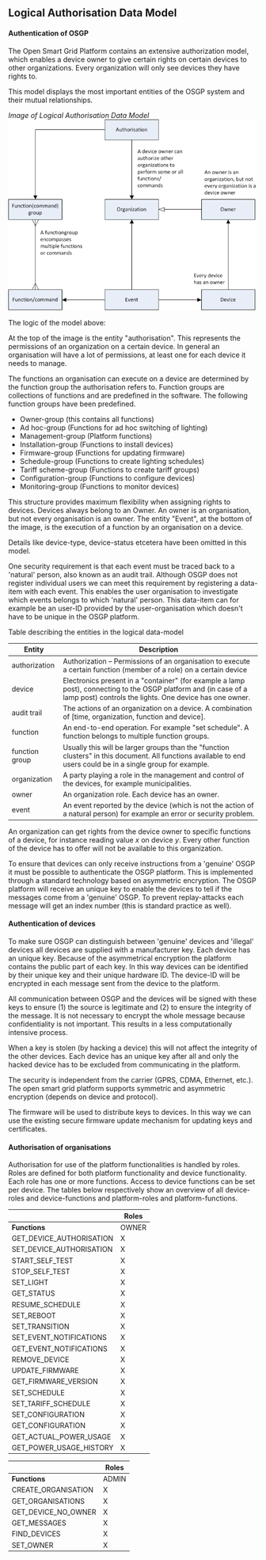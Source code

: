 ## Logical Authorisation Data Model

#### Authentication of OSGP


The Open Smart Grid Platform contains an extensive authorization model, which enables a device owner to give certain rights on certain devices to other organizations. Every organization will only see devices they have rights to.

This model displays the most important entities of the OSGP system and their mutual relationships.

_Image of Logical Authorisation Data Model_
 ![alt text](./authorization-model.png "Authorization Model")

The logic of the model above:

At the top of the image is the entity "authorisation". This represents the permissions of an organization on a certain device. In general an organisation will have a lot of permissions, at least one for each device it needs to manage.

The functions an organisation can execute on a device are determined by the function group the authorisation refers to. Function groups are collections of functions and are predefined in the software. The following function groups have been predefined.

- Owner-group (this contains all functions)
- Ad hoc-group (Functions for ad hoc switching of lighting)
- Management-group (Platform functions)
- Installation-group (Functions to install devices)
- Firmware-group (Functions for updating firmware)
- Schedule-group (Functions to create lighting schedules)
- Tariff scheme-group (Functions to create tariff groups)
- Configuration-group (Functions to configure devices)
- Monitoring-group (Functions to monitor devices)

This structure provides maximum flexibility when assigning rights to devices. Devices always belong to an Owner. An owner is an organisation, but not every organisation is an owner. The entity "Event", at the bottom of the image, is the execution of a function by an organisation on a device.

Details like device-type, device-status etcetera have been omitted in this model.

One security requirement is that each event must be traced back to a 'natural'  person, also known as an audit trail. Although OSGP does not register individual users we can meet this requirement by registering a data-item with each event. This enables the user organisation to investigate which events belongs to which 'natural' person. This data-item can for example be an user-ID provided by the user-organisation which doesn't have to be unique in the OSGP platform.

Table describing the entities in the logical data-model

| **Entity** | **Description** |
| --- | --- |
| authorization | Authorization – Permissions of an organisation to execute a certain function  (member of a role) on a certain device |
| device | Electronics present in a "container" (for example a lamp post), connecting to the OSGP platform and (in case of a lamp post) controls the lights. One device has one owner. |
| audit trail | The actions of an organization on a device. A combination of [time, organization, function and device]. |
| function | An end-to-end operation. For example "set schedule". A function belongs to multiple function groups. |
| function group | Usually this will be larger groups than the "function clusters" in this document. All functions available to end users could be in a single group for example. |
| organization | A party playing a role in the management and control of the devices, for example municipalities. |
| owner | An organization role. Each device has an owner. |
| event | An event reported by the device (which is not the action of a natural person) for example an error or security problem. |

An organization can get rights from the device owner to specific functions of a device, for instance reading value _x_ on device _y_. Every other function of the device has to offer will not be available to this organization.

To ensure that devices can only receive instructions from a 'genuine' OSGP it must be possible to authenticate the OSGP platform. This is implemented through a standard technology based on asymmetric encryption. The OSGP platform will receive an unique key to enable the devices to tell if the messages come from a 'genuine' OSGP. To prevent replay-attacks each message will get an index number (this is standard practice as well).

#### Authentication of devices

To make sure OSGP can distinguish between 'genuine' devices and 'illegal' devices all devices are supplied with a manufacturer key. Each device has an unique key. Because of the asymmetrical encryption the platform contains the public part of each key. In this way devices can be identified by their unique key and their unique hardware ID. The device-ID will be encrypted in each message sent from the device to the platform.

All communication between OSGP and the devices will be signed with these keys to ensure (1) the source is legitimate and (2) to ensure the integrity of the message. It is not necessary to encrypt the whole message because confidentiality is not important. This results in a less computationally intensive process.

When a key is stolen (by hacking a device) this will not affect the integrity of the other devices. Each device has an unique key after all and only the hacked device has to be excluded from communicating in the platform.

The security is independent from the carrier (GPRS, CDMA, Ethernet, etc.). The open smart grid platform supports symmetric and asymmetric encryption (depends on device and protocol).

The firmware will be used to distribute keys to devices. In this way we can use the existing secure firmware update mechanism for updating keys and certificates.

#### Authorisation of organisations

Authorisation for use of the platform functionalities is handled by roles. Roles are defined for both platform functionality and device functionality. Each role has one or more functions. Access to device functions can be set per device. The tables below respectively show an overview of all device-roles and device-functions and platform-roles and platform-functions.

|   | **Roles** |
| --- | --- |
| **Functions** | OWNER | INSTALLATION | AD\_HOC | MANAGEMENT | FIRMWARE | SCHEDULING | TARIFF\_SCHEDULING | CONFIGURATION | MONITORING |
| GET\_DEVICE\_AUTHORISATION | X | X | X | X | X | X | X | X | X |
| SET\_DEVICE\_AUTHORISATION | X |   |   |   |   |   |   |   |   |
| START\_SELF\_TEST | X | X |   |   |   |   |   |   |   |
| STOP\_SELF\_TEST | X | X |   |   |   |   |   |   |   |
| SET\_LIGHT | X |   | X |   |   |   |   |   |   |
| GET\_STATUS | X |   | X |   |   |   |   |   |   |
| RESUME\_SCHEDULE | X |   | X |   |   |   |   |   |   |
| SET\_REBOOT | X |   | X |   |   |   |   |   |   |
| SET\_TRANSITION | X |   | X |   |   |   |   |   |   |
| SET\_EVENT\_NOTIFICATIONS | X |   |   | X |   |   |   |   |   |
| GET\_EVENT\_NOTIFICATIONS | X |   |   | X |   |   |   |   |   |
| REMOVE\_DEVICE | X |   |   | X |   |   |   |   |   |
| UPDATE\_FIRMWARE | X |   |   |   | X |   |   |   |   |
| GET\_FIRMWARE\_VERSION | X |   |   |   | X |   |   |   |   |
| SET\_SCHEDULE | X |   |   |   |   | X |   |   |   |
| SET\_TARIFF\_SCHEDULE | X |   |   |   |   |   | X |   |   |
| SET\_CONFIGURATION | X |   |   |   |   |   |   | x |   |
| GET\_CONFIGURATION | X |   |   |   |   |   |   | X |   |
| GET\_ACTUAL\_POWER\_USAGE | X |   |   |   |   |   |   |   | X |
| GET\_POWER\_USAGE\_HISTORY | X |   |   |   |   |   |   |   | X |





|   | **Roles** |
| --- | --- |
| **Functions** | ADMIN | USER |
| CREATE\_ORGANISATION | X |   |
| GET\_ORGANISATIONS | X | X |
| GET\_DEVICE\_NO\_OWNER | X |   |
| GET\_MESSAGES | X |   |
| FIND\_DEVICES | X |   |
| SET\_OWNER | X |   |